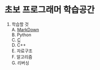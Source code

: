 # 초보 프로그래머 학습공간  


1. 학습할 것  
  A. [MarkDown](https://github.com/Nighthom/Files/blob/main/Study/MarkDown/Readme.md)  
  B. Python  
  C. [C](https://github.com/Nighthom/Files/tree/main/Study/C)   
  D. C++  
  E. 자료구조  
  F. 알고리즘  
  G. 리버싱  
  
